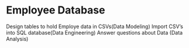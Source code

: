 # Employee Database
Design tables to hold Employe data in CSVs(Data Modeling)
Import CSV’s into SQL database(Data Engineering)
Answer questions about Data (Data Analysis)


